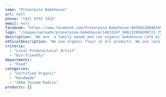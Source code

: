 ```yaml
---
name: "Proserpina Bakehouse"
url: null
phone: "(03) 9755 3332"
email: null
facebook: "https://www.facebook.com/Proserpina-Bakehouse-683565208465496/photos/?ref=page_internal"
logo: "/images/uploads/proserpina-bakehouse/14633247_686132958208721_7555174098396040936_o.jpg"
description: "We are  a family owned and run organic bakehouse café milling our own biodynamic flour. \r\nWe are open early till 5pm every day except Tuesday"
ethicalDescription: "We use organic flour in all products. We use local free range, chemical free products. We sell products from local businesses."
criteria:
  - "Local Produce/Local Artist"
  - "Eco-friendly"
departments:
  - "Food"
categories:
  - "Certified Organic"
  - "Handmade"
  - "20km Tecoma Radius"
products: []
---
```

